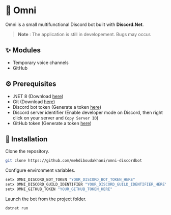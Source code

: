 # 🤖 Omni
Omni is a small multifunctional Discord bot built with **Discord.Net**.
> **Note** : The application is still in developement. Bugs may occur.

## ✨ Modules
- Temporary voice channels
- GitHub

## ⚙️ Prerequisites
- .NET 8 (Download [here](https://dotnet.microsoft.com/en-us/download))
- Git (Download [here](https://git-scm.com/))
- Discord bot token (Generate a token [here](https://discord.com/developers/applications))
- Discord server identifier (Enable developer mode on Discord, then right click on your server and `Copy Server ID`)
- GitHub token (Generate a token [here](https://github.com/settings/tokens))

## 🚀 Installation
Clone the repository.
```bash
git clone https://github.com/mehdiboudakhani/omni-discordbot
```
Configure environment variables.
```bash
setx OMNI_DISCORD_BOT_TOKEN "YOUR_DISCORD_BOT_TOKEN_HERE"
setx OMNI_DISCORD_GUILD_IDENTIFIER "YOUR_DISCORD_GUILD_IDENTIFIER_HERE"
setx OMNI_GITHUB_TOKEN "YOUR_GITHUB_TOKEN_HERE"
```
Launch the bot from the project folder.
```bash
dotnet run
```
